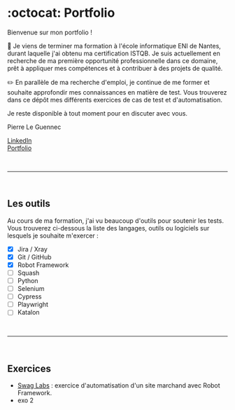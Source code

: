 # :octocat: Portfolio

Bienvenue sur mon portfolio !

:dart: Je viens de terminer ma formation à l'école informatique ENI de Nantes, durant laquelle j'ai obtenu ma certification ISTQB.
Je suis actuellement en recherche de ma première opportunité professionnelle dans ce domaine, prêt à appliquer mes compétences et à contribuer à des projets de qualité.

:pencil2: En parallèle de ma recherche d'emploi, je continue de me former et souhaite approfondir mes connaissances en matière de test.
Vous trouverez dans ce dépôt mes différents exercices de cas de test et d'automatisation.

Je reste disponible à tout moment pour en discuter avec vous.

Pierre Le Guennec

[LinkedIn](https://www.linkedin.com/in/pierreleguennec/)  
[Portfolio](https://urlz.fr/q8FQ)

<br>

---

<br>

## Les outils

Au cours de ma formation, j'ai vu beaucoup d'outils pour soutenir les tests.  
Vous trouverez ci-dessous la liste des langages, outils ou logiciels sur lesquels je souhaite m'exercer :
- [x] Jira / Xray
- [x] Git / GitHub
- [x] Robot Framework
- [ ] Squash
- [ ] Python
- [ ] Selenium
- [ ] Cypress
- [ ] Playwright
- [ ] Katalon

<br>

---

<br>

## Exercices

- [Swag Labs](https://github.com/PitlouPitlou/portfolio/tree/main/swagLabs) : exercice d'automatisation d'un site marchand avec Robot Framework.
- exo 2